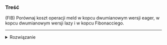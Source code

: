### Treść
(FIB)
Porównaj koszt operacji meld w kopcu dwumianowym wersji eager, w kopcu dwumianowym wersji lazy i w kopcu Fibonacciego.

------
<details><summary>Rozwiązanie</summary>
<p>

